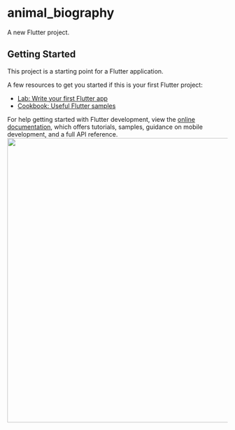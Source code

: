 # animal_biography

A new Flutter project.

## Getting Started

This project is a starting point for a Flutter application.

A few resources to get you started if this is your first Flutter project:

- [Lab: Write your first Flutter app](https://docs.flutter.dev/get-started/codelab)
- [Cookbook: Useful Flutter samples](https://docs.flutter.dev/cookbook)

For help getting started with Flutter development, view the
[online documentation](https://docs.flutter.dev/), which offers tutorials,
samples, guidance on mobile development, and a full API reference.
<img src="https://github.com/pridhorajiyagithub/Animal_biography_App/blob/master/images/Screenrecorder-2022-11-09-10-10-25-511.mp4" style=" height:650px; " data-target="animated-image.originalImage">
